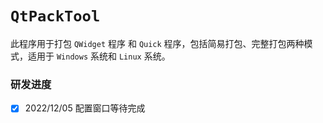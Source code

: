 # `QtPackTool`
此程序用于打包 `QWidget` 程序 和 `Quick` 程序，包括简易打包、完整打包两种模式，适用于 `Windows` 系统和 `Linux` 系统。

### 研发进度

- [x] 2022/12/05  配置窗口等待完成

